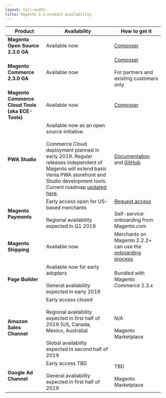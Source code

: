 ```yaml
---
layout: full-width
title: Magento 2.3 product availability
---
```


| Product                                          | Availability                                                                                                                                                                                                                                                                                                  | How to get it                                                                                                                 |
|--------------------------------------------------|---------------------------------------------------------------------------------------------------------------------------------------------------------------------------------------------------------------------------------------------------------------------------------------------------------------|-------------------------------------------------------------------------------------------------------------------------------|
| **Magento Open Source 2.3.0 GA**                 | Available now                                                                                                                                                                                                                                                                                                 | [Composer](https://devdocs.magento.com/guides/v2.3/install-gde/composer.html)                                                 |
| **Magento Commerce 2.3.0 GA**                    | Available now                                                                                                                                                                                                                                                                                                 | [Composer](https://devdocs.magento.com/guides/v2.3/install-gde/composer.html)<br><br>For partners and existing customers only |
| **Magento Commerce Cloud Tools (aka ECE-Tools)** | Available now                                                                                                                                                                                                                                                                                                 | [Composer](https://devdocs.magento.com/guides/v2.3/cloud/project/ece-tools-update.html)                                       |
| **PWA Studio**                                   | Available now as an open source initiative.<br><br>Commerce Cloud deployment planned in early 2019. Regular releases independent of Magento will extend basic Venia PWA storefront and Studio development tools. Current roadmap [updated here](https://github.com/magento-research/pwa-studio/wiki/Roadmap). | [Documentation](https://magento-research.github.io/pwa-studio/) and [GitHub](https://github.com/magento-research/pwa-studio)  |
| **Magento Payments**                             | Early access open for US-based merchants<br><br>Regional availability expected in Q1 2019                                                                                                                                                                                                                     | [Request access](mailto:payments@magento.com)<br><br>Self-service onboarding from Magento.com                                 |
| **Magento Shipping**                             | Available now                                                                                                                                                                                                                                                                                                 | Merchants on Magento 2.2.2+ can use the [onboarding process](https://account.magento.com/shipping/onboarding/start)           |
| **Page Builder**                                 | Available now for early adopters<br><br>General availability expected in early 2019                                                                                                                                                                                                                           | Bundled with Magento Commerce 2.3.x                                                                                           |
| **Amazon Sales Channel**                         | Early access closed<br><br>Regional availability expected in first half of 2019 (US, Canada, Mexico, Australia)<br><br>Global availability expected in second half of 2019                                                                                                                                    | N/A<br><br>Magento Marketplace                                                                                                |
| **Google Ad Channel**                            | Early access TBD<br><br>General availability expected in first half of 2019                                                                                                                                                                                                                                   | TBD<br><br>Magento Marketplace                                                                                                |
